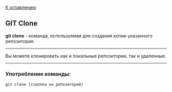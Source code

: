 [К оглавлению](readme.md)

## GIT Clone 
**git clone** - команда, используемая для создания копии указанного репозитория.

---
Вы можете клонировать как и локальные репозитории, так и удаленные.

___
### Употребление команды:  

```git clone (ссыллка на репозиторий)```

